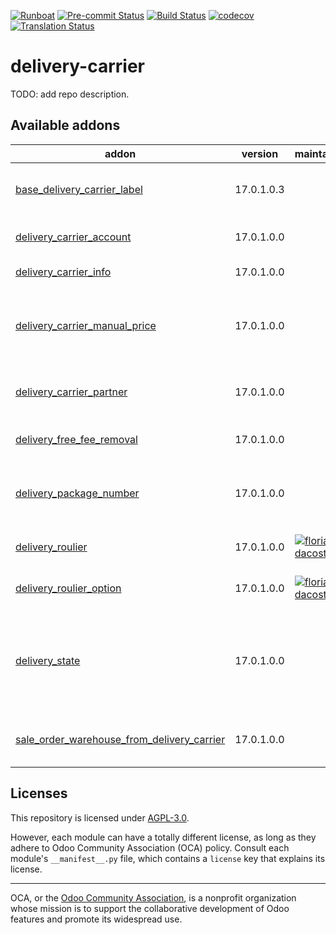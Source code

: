 
[![Runboat](https://img.shields.io/badge/runboat-Try%20me-875A7B.png)](https://runboat.odoo-community.org/builds?repo=OCA/delivery-carrier&target_branch=17.0)
[![Pre-commit Status](https://github.com/OCA/delivery-carrier/actions/workflows/pre-commit.yml/badge.svg?branch=17.0)](https://github.com/OCA/delivery-carrier/actions/workflows/pre-commit.yml?query=branch%3A17.0)
[![Build Status](https://github.com/OCA/delivery-carrier/actions/workflows/test.yml/badge.svg?branch=17.0)](https://github.com/OCA/delivery-carrier/actions/workflows/test.yml?query=branch%3A17.0)
[![codecov](https://codecov.io/gh/OCA/delivery-carrier/branch/17.0/graph/badge.svg)](https://codecov.io/gh/OCA/delivery-carrier)
[![Translation Status](https://translation.odoo-community.org/widgets/delivery-carrier-17-0/-/svg-badge.svg)](https://translation.odoo-community.org/engage/delivery-carrier-17-0/?utm_source=widget)

<!-- /!\ do not modify above this line -->

# delivery-carrier

TODO: add repo description.

<!-- /!\ do not modify below this line -->

<!-- prettier-ignore-start -->

[//]: # (addons)

Available addons
----------------
addon | version | maintainers | summary
--- | --- | --- | ---
[base_delivery_carrier_label](base_delivery_carrier_label/) | 17.0.1.0.3 |  | Base module for carrier labels
[delivery_carrier_account](delivery_carrier_account/) | 17.0.1.0.0 |  | Delivery Carrier Account
[delivery_carrier_info](delivery_carrier_info/) | 17.0.1.0.0 |  | Add code on carrier
[delivery_carrier_manual_price](delivery_carrier_manual_price/) | 17.0.1.0.0 |  | Allow setting manual shipping cost in sale order.
[delivery_carrier_partner](delivery_carrier_partner/) | 17.0.1.0.0 |  | Add a partner in the delivery carrier
[delivery_free_fee_removal](delivery_free_fee_removal/) | 17.0.1.0.0 |  | Hide free fee lines on sales orders
[delivery_package_number](delivery_package_number/) | 17.0.1.0.0 |  | Set or compute number of packages for a picking
[delivery_roulier](delivery_roulier/) | 17.0.1.0.0 | [![florian-dacosta](https://github.com/florian-dacosta.png?size=30px)](https://github.com/florian-dacosta) | Integration of multiple carriers
[delivery_roulier_option](delivery_roulier_option/) | 17.0.1.0.0 | [![florian-dacosta](https://github.com/florian-dacosta.png?size=30px)](https://github.com/florian-dacosta) | Add options to roulier modules
[delivery_state](delivery_state/) | 17.0.1.0.0 |  | Provides fields to be able to contemplate the tracking statesand also adds a global fields
[sale_order_warehouse_from_delivery_carrier](sale_order_warehouse_from_delivery_carrier/) | 17.0.1.0.0 |  | Sale Order WH from Delivery Carrier

[//]: # (end addons)

<!-- prettier-ignore-end -->

## Licenses

This repository is licensed under [AGPL-3.0](LICENSE).

However, each module can have a totally different license, as long as they adhere to Odoo Community Association (OCA)
policy. Consult each module's `__manifest__.py` file, which contains a `license` key
that explains its license.

----
OCA, or the [Odoo Community Association](http://odoo-community.org/), is a nonprofit
organization whose mission is to support the collaborative development of Odoo features
and promote its widespread use.
